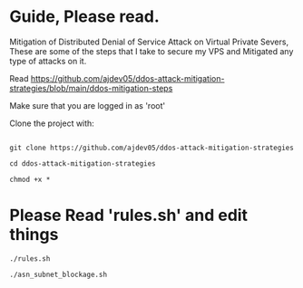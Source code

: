# Guide, Please read.
Mitigation of Distributed Denial of Service Attack on Virtual Private Severs, These are some of the steps that I take to secure my VPS and Mitigated any type of attacks on it.

Read https://github.com/ajdev05/ddos-attack-mitigation-strategies/blob/main/ddos-mitigation-steps

Make sure that you are logged in as 'root' 

Clone the project with:

```apt install git

git clone https://github.com/ajdev05/ddos-attack-mitigation-strategies

cd ddos-attack-mitigation-strategies

chmod +x *
```

# Please Read 'rules.sh' and edit things

```
./rules.sh

./asn_subnet_blockage.sh
```
